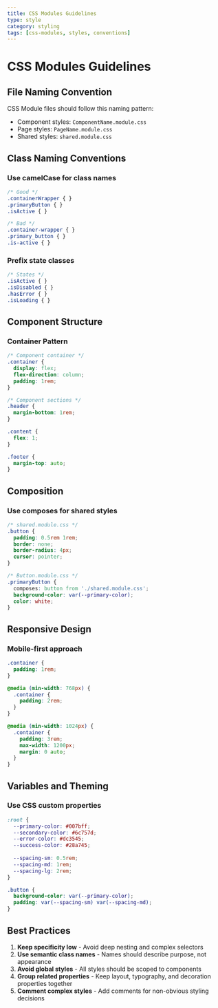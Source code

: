 ```yaml
---
title: CSS Modules Guidelines
type: style
category: styling
tags: [css-modules, styles, conventions]
---
```


# CSS Modules Guidelines

## File Naming Convention

CSS Module files should follow this naming pattern:
- Component styles: `ComponentName.module.css`
- Page styles: `PageName.module.css`
- Shared styles: `shared.module.css`

## Class Naming Conventions

### Use camelCase for class names
```css
/* Good */
.containerWrapper { }
.primaryButton { }
.isActive { }

/* Bad */
.container-wrapper { }
.primary_button { }
.is-active { }
```

### Prefix state classes
```css
/* States */
.isActive { }
.isDisabled { }
.hasError { }
.isLoading { }
```

## Component Structure

### Container Pattern
```css
/* Component container */
.container {
  display: flex;
  flex-direction: column;
  padding: 1rem;
}

/* Component sections */
.header {
  margin-bottom: 1rem;
}

.content {
  flex: 1;
}

.footer {
  margin-top: auto;
}
```

## Composition

### Use composes for shared styles
```css
/* shared.module.css */
.button {
  padding: 0.5rem 1rem;
  border: none;
  border-radius: 4px;
  cursor: pointer;
}

/* Button.module.css */
.primaryButton {
  composes: button from './shared.module.css';
  background-color: var(--primary-color);
  color: white;
}
```

## Responsive Design

### Mobile-first approach
```css
.container {
  padding: 1rem;
}

@media (min-width: 768px) {
  .container {
    padding: 2rem;
  }
}

@media (min-width: 1024px) {
  .container {
    padding: 3rem;
    max-width: 1200px;
    margin: 0 auto;
  }
}
```

## Variables and Theming

### Use CSS custom properties
```css
:root {
  --primary-color: #007bff;
  --secondary-color: #6c757d;
  --error-color: #dc3545;
  --success-color: #28a745;
  
  --spacing-sm: 0.5rem;
  --spacing-md: 1rem;
  --spacing-lg: 2rem;
}

.button {
  background-color: var(--primary-color);
  padding: var(--spacing-sm) var(--spacing-md);
}
```

## Best Practices

1. **Keep specificity low** - Avoid deep nesting and complex selectors
2. **Use semantic class names** - Names should describe purpose, not appearance
3. **Avoid global styles** - All styles should be scoped to components
4. **Group related properties** - Keep layout, typography, and decoration properties together
5. **Comment complex styles** - Add comments for non-obvious styling decisions